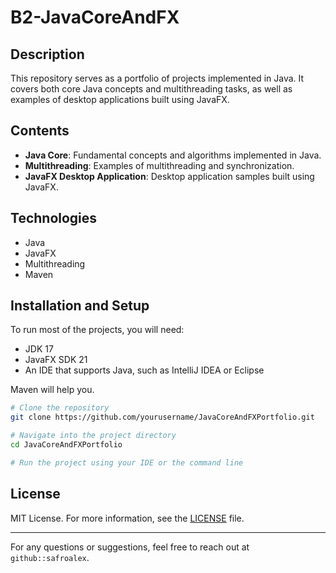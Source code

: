 # B2-JavaCoreAndFX 

## Description

This repository serves as a portfolio of projects implemented in Java. It covers both core Java concepts and multithreading tasks, as well as examples of desktop applications built using JavaFX.

## Contents

- **Java Core**: Fundamental concepts and algorithms implemented in Java.
- **Multithreading**: Examples of multithreading and synchronization.
- **JavaFX Desktop Application**: Desktop application samples built using JavaFX.

## Technologies

- Java
- JavaFX
- Multithreading
- Maven

## Installation and Setup

To run most of the projects, you will need:

- JDK 17
- JavaFX SDK 21
- An IDE that supports Java, such as IntelliJ IDEA or Eclipse

Maven will help you.

```bash
# Clone the repository
git clone https://github.com/yourusername/JavaCoreAndFXPortfolio.git

# Navigate into the project directory
cd JavaCoreAndFXPortfolio

# Run the project using your IDE or the command line
```

## License

MIT License. For more information, see the [LICENSE](LICENSE) file.

---

For any questions or suggestions, feel free to reach out at `github::safroalex`.
